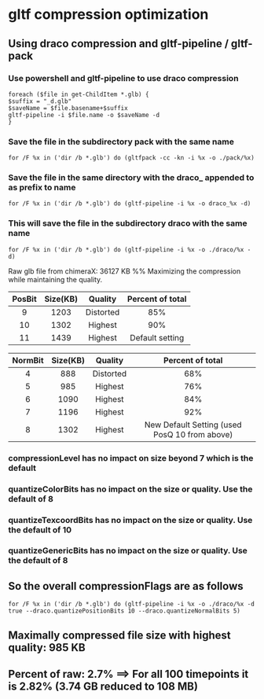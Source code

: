 # gltf compression optimization

## Using draco compression and gltf-pipeline / gltf-pack

### Use powershell and gltf-pipeline to use draco compression

    foreach ($file in get-ChildItem *.glb) {
    $suffix = "_d.glb"
    $saveName = $file.basename+$suffix
    gltf-pipeline -i $file.name -o $saveName -d
    }

### Save the file in the subdirectory pack with the same name

    for /F %x in ('dir /b *.glb') do (gltfpack -cc -kn -i %x -o ./pack/%x)

### Save the file in the same directory with the draco_ appended to as prefix to name

    for /F %x in ('dir /b *.glb') do (gltf-pipeline -i %x -o draco_%x -d)

### This will save the file in the subdirectory draco with the same name

    for /F %x in ('dir /b *.glb') do (gltf-pipeline -i %x -o ./draco/%x -d)

Raw glb file from chimeraX: 36127 KB
%% Maximizing the compression while maintaining the quality.

|PosBit|Size(KB)|Quality|Percent of total|
| :-----:|:-----:|:-----:|:----:|
|9|1203|Distorted |85%|
|10|1302|Highest|90%|
|11|1439|Highest|Default setting|

|NormBit|Size(KB)|Quality|Percent of total|
| :-----:|:-----:|:-----:|:----:|
|4| 888|Distorted|68%|
|5| 985|Highest|76%|
|6|1090|Highest|84%|
|7|1196|Highest|92%|
|8|1302|Highest|New Default Setting (used PosQ 10 from above)|

### compressionLevel has no impact on size beyond 7 which is the default

### quantizeColorBits has no impact on the size or quality. Use the default of 8

### quantizeTexcoordBits has no impact on the size or quality. Use the default of 10

### quantizeGenericBits has no impact on the size or quality. Use the default of 8

## So the overall compressionFlags are as follows

    for /F %x in ('dir /b *.glb') do (gltf-pipeline -i %x -o ./draco/%x -d true --draco.quantizePositionBits 10 --draco.quantizeNormalBits 5)

## Maximally compressed file size with highest quality: 985 KB

## Percent of raw: 2.7% ==> For all 100 timepoints it is 2.82% (3.74 GB reduced to 108 MB)
